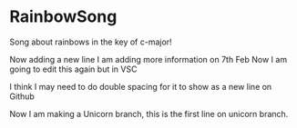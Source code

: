 # RainbowSong

Song about rainbows in the key of c-major!

Now adding a new line
I am adding more information on 7th Feb 
Now I am going to edit this again but in VSC

I think I may need to do double spacing for it to show as a new line on Github

Now I am making a Unicorn branch, this is the first line on unicorn branch. 



    
